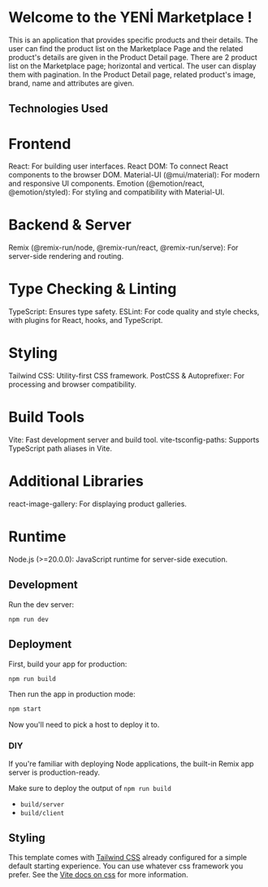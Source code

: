 # Welcome to the YENİ Marketplace !
This is an application that provides specific products and their details.
The user can find the product list on the Marketplace Page and the related product's details are given in the Product Detail page. 
There are 2 product list on the Marketplace page; horizontal and vertical. The user can display them with pagination. 
In the Product Detail page, related product's image, brand, name and attributes are given.

## Technologies Used
# Frontend
React: For building user interfaces.
React DOM: To connect React components to the browser DOM.
Material-UI (@mui/material): For modern and responsive UI components.
Emotion (@emotion/react, @emotion/styled): For styling and compatibility with Material-UI.
# Backend & Server
Remix (@remix-run/node, @remix-run/react, @remix-run/serve): For server-side rendering and routing.
# Type Checking & Linting
TypeScript: Ensures type safety.
ESLint: For code quality and style checks, with plugins for React, hooks, and TypeScript.
# Styling
Tailwind CSS: Utility-first CSS framework.
PostCSS & Autoprefixer: For processing and browser compatibility.
# Build Tools
Vite: Fast development server and build tool.
vite-tsconfig-paths: Supports TypeScript path aliases in Vite.
# Additional Libraries
react-image-gallery: For displaying product galleries.
# Runtime
Node.js (>=20.0.0): JavaScript runtime for server-side execution.

## Development

Run the dev server:

```shellscript
npm run dev
```

## Deployment

First, build your app for production:

```sh
npm run build
```

Then run the app in production mode:

```sh
npm start
```

Now you'll need to pick a host to deploy it to.

### DIY

If you're familiar with deploying Node applications, the built-in Remix app server is production-ready.

Make sure to deploy the output of `npm run build`

- `build/server`
- `build/client`

## Styling

This template comes with [Tailwind CSS](https://tailwindcss.com/) already configured for a simple default starting experience. You can use whatever css framework you prefer. See the [Vite docs on css](https://vitejs.dev/guide/features.html#css) for more information.
